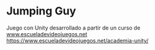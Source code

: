 # Jumping Guy
Juego con Unity desarrollado a partir de un curso de www.escueladevideojuegos.net
https://www.escueladevideojuegos.net/academia-unity/